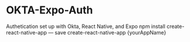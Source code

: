 # OKTA-Expo-Auth
Authetication set up with Okta, React Native, and Expo
npm install create-react-native-app — save
create-react-native-app {yourAppName}
